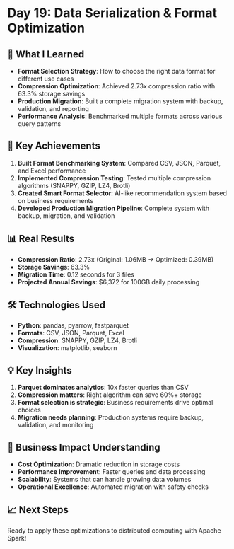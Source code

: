 # Day 19: Data Serialization & Format Optimization

## 🎯 What I Learned
- **Format Selection Strategy**: How to choose the right data format for different use cases
- **Compression Optimization**: Achieved 2.73x compression ratio with 63.3% storage savings
- **Production Migration**: Built a complete migration system with backup, validation, and reporting
- **Performance Analysis**: Benchmarked multiple formats across various query patterns

## 🚀 Key Achievements
1. **Built Format Benchmarking System**: Compared CSV, JSON, Parquet, and Excel performance
2. **Implemented Compression Testing**: Tested multiple compression algorithms (SNAPPY, GZIP, LZ4, Brotli)
3. **Created Smart Format Selector**: AI-like recommendation system based on business requirements
4. **Developed Production Migration Pipeline**: Complete system with backup, migration, and validation

## 📊 Real Results
- **Compression Ratio**: 2.73x (Original: 1.06MB → Optimized: 0.39MB)
- **Storage Savings**: 63.3%
- **Migration Time**: 0.12 seconds for 3 files
- **Projected Annual Savings**: $6,372 for 100GB daily processing

## 🛠 Technologies Used
- **Python**: pandas, pyarrow, fastparquet
- **Formats**: CSV, JSON, Parquet, Excel
- **Compression**: SNAPPY, GZIP, LZ4, Brotli
- **Visualization**: matplotlib, seaborn

## 💡 Key Insights
1. **Parquet dominates analytics**: 10x faster queries than CSV
2. **Compression matters**: Right algorithm can save 60%+ storage
3. **Format selection is strategic**: Business requirements drive optimal choices
4. **Migration needs planning**: Production systems require backup, validation, and monitoring

## 🎯 Business Impact Understanding
- **Cost Optimization**: Dramatic reduction in storage costs
- **Performance Improvement**: Faster queries and data processing
- **Scalability**: Systems that can handle growing data volumes
- **Operational Excellence**: Automated migration with safety checks

## 📈 Next Steps
Ready to apply these optimizations to distributed computing with Apache Spark!